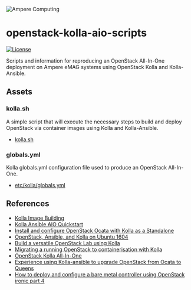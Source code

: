 ![Ampere Computing](https://avatars2.githubusercontent.com/u/34519842?s=400&u=1d29afaac44f477cbb0226139ec83f73faefe154&v=4)

# openstack-kolla-aio-scripts

[![License](https://img.shields.io/badge/License-Apache%202.0-blue.svg)](https://opensource.org/licenses/Apache-2.0)

Scripts and information for reproducing an OpenStack All-In-One deployment on Ampere eMAG systems using OpenStack Kolla and Kolla-Ansible.

## Assets

### kolla.sh

A simple script that will execute the necessary steps to build and deploy OpenStack via container images using Kolla and Kolla-Ansible.

* [kolla.sh](kolla.sh) 

### globals.yml

Kolla globals.yml configuration file used to produce an OpenStack All-In-One.

* [etc/kolla/globals.yml](etc/kolla/globals.yml)

## References

* [Kolla Image Building](https://docs.openstack.org/kolla/latest/admin/image-building.html)
* [Kolla Ansible AIO Quickstart](https://docs.openstack.org/openstack-ansible/latest/user/aio/quickstart.html)
* [Install and configure OpenStack Ocata with Kolla as a Standalone](https://blog.inkubate.io/install-and-configure-openstack-ocata-with-kolla-as-a-standalone)
* [OpenStack, Ansible, and Kolla on Ubuntu 1604](https://elatov.github.io/2018/01/openstack-ansible-and-kolla-on-ubuntu-1604/)
* [Build a versatile OpenStack Lab using Kolla](https://www.linuxjournal.com/content/build-versatile-openstack-lab-kolla)
* [Migrating a running OpenStack to containerisation with Kolla](https://www.stackhpc.com/migrating-to-kolla.html)
* [OpenStack Kolla All-In-One](https://www.openstackfaq.com/openstack-kolla-all-in-one/)
* [Experience using Kolla-ansible to upgrade OpenStack from Ocata to Queens](https://blog.zhaw.ch/icclab/experience-using-kolla-ansible-to-upgrade-openstack-from-ocata-to-queens/)
* [How to deploy and configure a bare metal controller using OpenStack ironic part 4](https://software.intel.com/en-us/blogs/2017/04/19/how-to-configure-and-deploy-a-bare-metal-controller-using-openstack-ironic-part-4)
